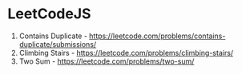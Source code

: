 # LeetCodeJS

1. Contains Duplicate - https://leetcode.com/problems/contains-duplicate/submissions/
2. Climbing Stairs - https://leetcode.com/problems/climbing-stairs/
3. Two Sum - https://leetcode.com/problems/two-sum/
